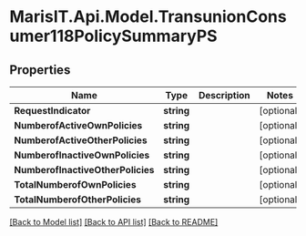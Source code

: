 
# MarisIT.Api.Model.TransunionConsumer118PolicySummaryPS

## Properties

Name | Type | Description | Notes
------------ | ------------- | ------------- | -------------
**RequestIndicator** | **string** |  | [optional] 
**NumberofActiveOwnPolicies** | **string** |  | [optional] 
**NumberofActiveOtherPolicies** | **string** |  | [optional] 
**NumberofInactiveOwnPolicies** | **string** |  | [optional] 
**NumberofInactiveOtherPolicies** | **string** |  | [optional] 
**TotalNumberofOwnPolicies** | **string** |  | [optional] 
**TotalNumberofOtherPolicies** | **string** |  | [optional] 

[[Back to Model list]](../README.md#documentation-for-models)
[[Back to API list]](../README.md#documentation-for-api-endpoints)
[[Back to README]](../README.md)

